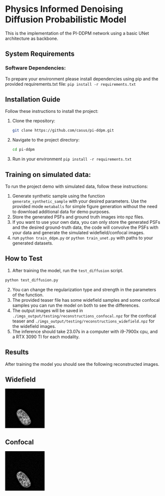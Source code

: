 
# Physics Informed Denoising Diffusion Probabilistic Model


This is the implementation of the PI-DDPM network using a basic UNet architecture as backbone.

## System Requirements


### Software Dependencies:
To prepare your environment please install dependencies using pip and the provided requirements.txt file:
```pip install -r requirements.txt```

## Installation Guide
Follow these instructions to install the project:
1. Clone the repository:
   ```bash
   git clone https://github.com/casus/pi-ddpm.git
2. Navigate to the project directory: 
   ```bash
   cd pi-ddpm
3. Run in your environment ```pip install -r requirements.txt```

## Training on simulated data:

To run the project demo with simulated data, follow these instructions:

1. Generate synthetic sample using the function `generate_synthetic_sample` with your desired parameters. Use the provided mode `metaballs` for simple figure generation without the need to download additional data for demo purposes.
2. Store the generated PSFs and ground truth images into npz files.
3. If you want to use your own data, you can only store the generated PSFs and the desired ground-truth data, the code will convolve the PSFs with your data and generate the simulated widefield/confocal images.
4. run ```python train_ddpm.py``` or ```python train_unet.py``` with paths to your generated datasets.


## How to Test

1. After training the model, run the `test_diffusion` script.
```bash
python test_diffusion.py
```
2.  You can change the regularization type and strength in the parameters of the function. 
3. The provided teaser file has some widefield samples and some confocal samples you can run the model on both to see the differences.
4. The output images will be saved in `./imgs_output/testing/reconstructions_confocal.npz` for the confocal teaser and `./imgs_output/testing/reconstructions_widefield.npz` for the widefield images. 
5. The inference should take 23.07s in a computer with i9-7900x cpu, and a RTX 3090 TI for each modality. 


## Results
After training the model you should see the following reconstructed images.
## Widefield

![plot](./teaser_wf.png)


## Confocal

![plot](./teaser_confocal_19.png)
